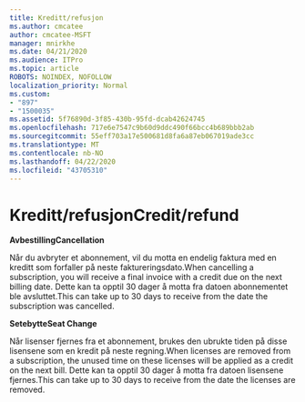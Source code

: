 ```yaml
---
title: Kreditt/refusjon
ms.author: cmcatee
author: cmcatee-MSFT
manager: mnirkhe
ms.date: 04/21/2020
ms.audience: ITPro
ms.topic: article
ROBOTS: NOINDEX, NOFOLLOW
localization_priority: Normal
ms.custom:
- "897"
- "1500035"
ms.assetid: 5f76890d-3f85-430b-95fd-dcab42624745
ms.openlocfilehash: 717e6e7547c9b60d9ddc490f66bcc4b689bbb2ab
ms.sourcegitcommit: 55eff703a17e500681d8fa6a87eb067019ade3cc
ms.translationtype: MT
ms.contentlocale: nb-NO
ms.lasthandoff: 04/22/2020
ms.locfileid: "43705310"
---
```

# <a name="creditrefund"></a><span data-ttu-id="857bc-102">Kreditt/refusjon</span><span class="sxs-lookup"><span data-stu-id="857bc-102">Credit/refund</span></span>

<span data-ttu-id="857bc-103">**Avbestilling**</span><span class="sxs-lookup"><span data-stu-id="857bc-103">**Cancellation**</span></span>
  
<span data-ttu-id="857bc-104">Når du avbryter et abonnement, vil du motta en endelig faktura med en kreditt som forfaller på neste faktureringsdato.</span><span class="sxs-lookup"><span data-stu-id="857bc-104">When cancelling a subscription, you will receive a final invoice with a credit due on the next billing date.</span></span> <span data-ttu-id="857bc-105">Dette kan ta opptil 30 dager å motta fra datoen abonnementet ble avsluttet.</span><span class="sxs-lookup"><span data-stu-id="857bc-105">This can take up to 30 days to receive from the date the subscription was cancelled.</span></span>
  
<span data-ttu-id="857bc-106">**Setebytte**</span><span class="sxs-lookup"><span data-stu-id="857bc-106">**Seat Change**</span></span>
  
<span data-ttu-id="857bc-107">Når lisenser fjernes fra et abonnement, brukes den ubrukte tiden på disse lisensene som en kredit på neste regning.</span><span class="sxs-lookup"><span data-stu-id="857bc-107">When licenses are removed from a subscription, the unused time on these licenses will be applied as a credit on the next bill.</span></span> <span data-ttu-id="857bc-108">Dette kan ta opptil 30 dager å motta fra datoen lisensene fjernes.</span><span class="sxs-lookup"><span data-stu-id="857bc-108">This can take up to 30 days to receive from the date the licenses are removed.</span></span>